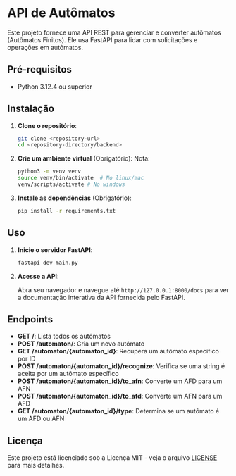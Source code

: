 # API de Autômatos

Este projeto fornece uma API REST para gerenciar e converter autômatos (Autômatos Finitos). Ele usa FastAPI para lidar com solicitações e operações em autômatos.

## Pré-requisitos

- Python 3.12.4 ou superior

## Instalação

1. **Clone o repositório**:

    ```sh
    git clone <repository-url>
    cd <repository-directory/backend>
    ```

2. **Crie um ambiente virtual** (Obrigatório):
    Nota: 
    ```sh
    python3 -m venv venv
    source venv/bin/activate  # No linux/mac 
    venv/scripts/activate # No windows
    ```

3. **Instale as dependências** (Obrigatório):

    ```sh
    pip install -r requirements.txt
    ```

## Uso

1. **Inicie o servidor FastAPI**:

    ```sh
    fastapi dev main.py
    ```

2. **Acesse a API**:

    Abra seu navegador e navegue até `http://127.0.0.1:8000/docs` para ver a documentação interativa da API fornecida pelo FastAPI.

## Endpoints

- **GET /**: Lista todos os autômatos
- **POST /automaton/**: Cria um novo autômato
- **GET /automaton/{automaton_id}**: Recupera um autômato específico por ID
- **POST /automaton/{automaton_id}/recognize**: Verifica se uma string é aceita por um autômato específico
- **POST /automaton/{automaton_id}/to_afn**: Converte um AFD para um AFN
- **POST /automaton/{automaton_id}/to_afd**: Converte um AFN para um AFD
- **GET /automaton/{automaton_id}/type**: Determina se um autômato é um AFD ou AFN

## Licença

Este projeto está licenciado sob a Licença MIT - veja o arquivo [LICENSE](LICENSE) para mais detalhes.
